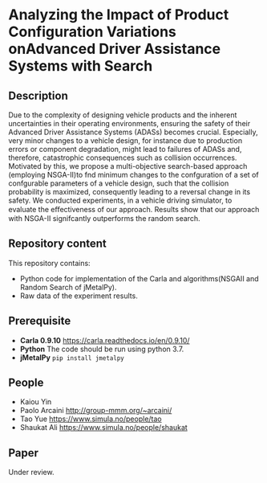 # Analyzing the Impact of Product Configuration Variations onAdvanced Driver Assistance Systems with Search

## Description
Due to the complexity of designing vehicle products and the inherent uncertainties in their operating environments, ensuring the safety of their Advanced Driver Assistance Systems (ADASs) becomes crucial. Especially, very minor changes to a vehicle design, for instance due to production errors or component degradation, might lead to failures of ADASs and, therefore, catastrophic consequences such as collision occurrences. Motivated by this, we propose a multi-objective search-based approach (employing NSGA-II)to fnd minimum changes to the confguration of a set of confgurable parameters of a vehicle design, such that the collision probability is maximized, consequently leading to a reversal change in its safety. We conducted experiments, in a vehicle driving simulator, to evaluate the eﬀectiveness of our approach. Results show that our approach with NSGA-II signifcantly outperforms the random search. 

## Repository content
This repository contains: 

* Python code for implementation of the Carla and algorithms(NSGAII and Random Search of jMetalPy).
* Raw data of the experiment results.

## Prerequisite
* **Carla 0.9.10** <https://carla.readthedocs.io/en/0.9.10/>
* **Python** The code should be run using python 3.7.
* **jMetalPy** ```pip install jmetalpy```

## People
* Kaiou Yin
* Paolo Arcaini http://group-mmm.org/~arcaini/
* Tao Yue https://www.simula.no/people/tao
* Shaukat Ali https://www.simula.no/people/shaukat

## Paper
Under review.
